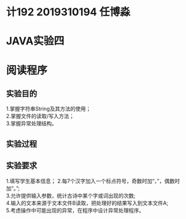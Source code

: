 # 计192 2019310194 任博淼
# JAVA实验四
# 阅读程序
## 实验目的
1.掌握字符串String及其方法的使用；  
2.掌握文件的读取/写入方法；  
3.掌握异常处理结构。  

## 实验过程


## 实验要求
1.填写学生基本信息；
2.每7个汉字加入一个标点符号，奇数时加“，”，偶数时加“。”;  
3.允许提供输入参数，统计古诗中某个字或词出现的次数;  
4.输入的文本来源于文本文件B读取，把处理好的结果写入到文本文件A;  
5.考虑操作中可能出现的异常，在程序中设计异常处理程序。  

